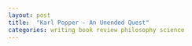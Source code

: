 ```yaml
---
layout: post
title:  "Karl Popper - An Unended Quest"
categories: writing book review philosophy science
---
```

